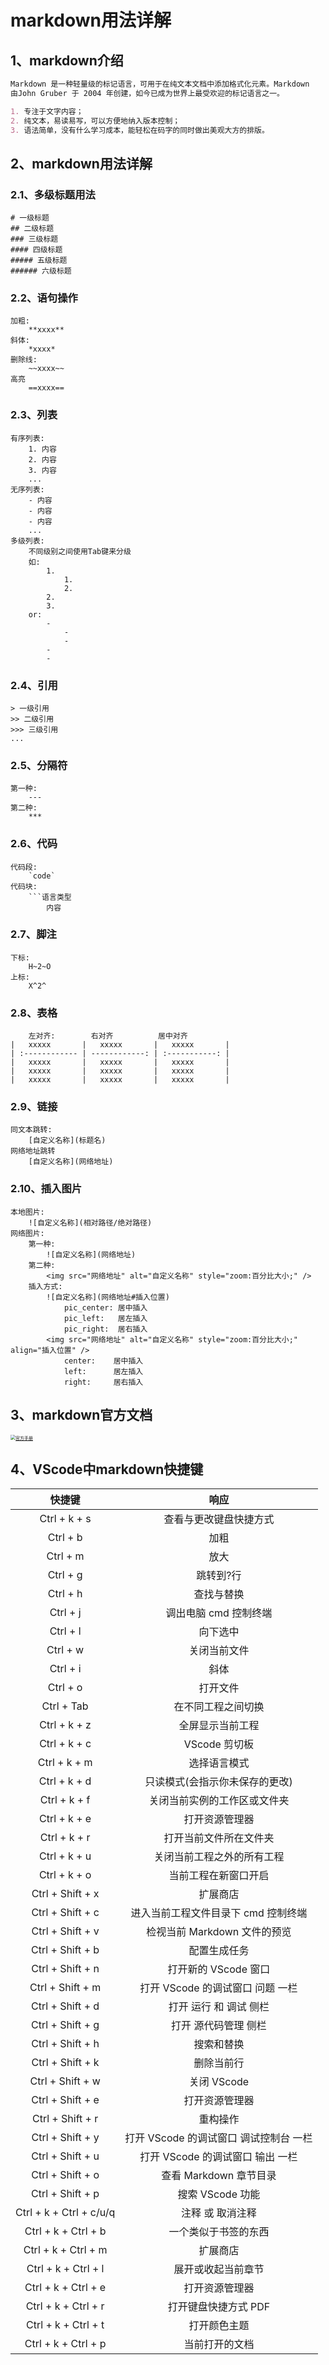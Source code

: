 # markdown用法详解

## 1、markdown介绍
```markdown
Markdown 是一种轻量级的标记语言，可用于在纯文本文档中添加格式化元素。Markdown
由John Gruber 于 2004 年创建，如今已成为世界上最受欢迎的标记语言之一。

1. 专注于文字内容；
2. 纯文本，易读易写，可以方便地纳入版本控制；
3. 语法简单，没有什么学习成本，能轻松在码字的同时做出美观大方的排版。
```

## 2、markdown用法详解

### 2.1、多级标题用法
```
# 一级标题
## 二级标题
### 三级标题
#### 四级标题
##### 五级标题
###### 六级标题
```

### 2.2、语句操作
```
加粗:
    **xxxx**
斜体:
    *xxxx*
删除线:
    ~~xxxx~~
高亮
    ==xxxx==
```

### 2.3、列表
```
有序列表:
    1. 内容
    2. 内容
    3. 内容
    ...
无序列表:
    - 内容
    - 内容
    - 内容
    ...
多级列表:
    不同级别之间使用Tab键来分级
    如:
        1. 
            1. 
            2. 
        2. 
        3. 
    or:
        - 
            -
            -
        -
        -

```

### 2.4、引用
```
> 一级引用
>> 二级引用
>>> 三级引用
...
```

### 2.5、分隔符
```
第一种:
    ---
第二种:
    ***
```

### 2.6、代码
```
代码段:
    `code`
代码块:
    ```语言类型
        内容
```

### 2.7、脚注
```
下标:
    H~2~O
上标:
    X^2^
```

### 2.8、表格
```
    左对齐:        右对齐          居中对齐
|   xxxxx       |   xxxxx       |   xxxxx       |
| :------------ | ------------: | :-----------: |
|   xxxxx       |   xxxxx       |   xxxxx       |
|   xxxxx       |   xxxxx       |   xxxxx       |
|   xxxxx       |   xxxxx       |   xxxxx       |
```

### 2.9、链接
```
同文本跳转:
    [自定义名称](标题名)
网络地址跳转
    [自定义名称](网络地址)
```

### 2.10、插入图片
```
本地图片:
    ![自定义名称](相对路径/绝对路径)
网络图片:
    第一种:
        ![自定义名称](网络地址)
    第二种:
        <img src="网络地址" alt="自定义名称" style="zoom:百分比大小;" />
    插入方式:
        ![自定义名称](网络地址#插入位置)
            pic_center: 居中插入
            pic_left:   居左插入
            pic_right:  居右插入
        <img src="网络地址" alt="自定义名称" style="zoom:百分比大小;" align="插入位置" />
            center:    居中插入
            left:      居左插入
            right:     居右插入    
```

## 3、markdown官方文档
[<img src="001.jpg" alt="官方手册" style="zoom:50%;">](https://markdown.com.cn/basic-syntax/)

## 4、VScode中markdown快捷键

|快捷键                      |响应                             |
|:-------------------------:|:------------------------------:|
|Ctrl + k + s	            |查看与更改键盘快捷方式|
|Ctrl + b	                |加粗|
|Ctrl + m	                |放大|
|Ctrl + g	                |跳转到?行|
|Ctrl + h                   |查找与替换|
|Ctrl + j                   |调出电脑 cmd 控制终端|
|Ctrl + l	                |向下选中|
|Ctrl + w	                |关闭当前文件|
|Ctrl + i	                |斜体|
|Ctrl + o	                |打开文件|
|Ctrl + Tab	                |在不同工程之间切换|
|Ctrl + k + z	            |全屏显示当前工程|
|Ctrl + k + c	            |VScode 剪切板|
|Ctrl + k + m               |选择语言模式|
|Ctrl + k + d               |只读模式(会指示你未保存的更改)|
|Ctrl + k + f               |关闭当前实例的工作区或文件夹|
|Ctrl + k + e               |打开资源管理器|
|Ctrl + k + r	            |打开当前文件所在文件夹|
|Ctrl + k + u	            |关闭当前工程之外的所有工程|
|Ctrl + k + o	            |当前工程在新窗口开启|
|Ctrl + Shift + x           |扩展商店|
|Ctrl + Shift + c	        |进入当前工程文件目录下 cmd 控制终端|
|Ctrl + Shift + v	        |检视当前 Markdown 文件的预览|
|Ctrl + Shift + b	        |配置生成任务|
|Ctrl + Shift + n	        |打开新的 VScode 窗口|
|Ctrl + Shift + m	        |打开 VScode 的调试窗口 问题 一栏|
|Ctrl + Shift + d	        |打开 运行 和 调试 侧栏|
|Ctrl + Shift + g	        |打开 源代码管理 侧栏|
|Ctrl + Shift + h	        |搜索和替换|
|Ctrl + Shift + k	        |删除当前行|
|Ctrl + Shift + w	        |关闭 VScode|
|Ctrl + Shift + e	        |打开资源管理器|
|Ctrl + Shift + r	        |重构操作|
|Ctrl + Shift + y	        |打开 VScode 的调试窗口 调试控制台 一栏|
|Ctrl + Shift + u	        |打开 VScode 的调试窗口 输出 一栏|
|Ctrl + Shift + o	        |查看 Markdown 章节目录|
|Ctrl + Shift + p	        |搜索 VScode 功能|
|Ctrl + k + Ctrl + c/u/q	|注释 或 取消注释|
|Ctrl + k + Ctrl + b	    |一个类似于书签的东西|
|Ctrl + k + Ctrl + m	    |扩展商店|
|Ctrl + k + Ctrl + l        |展开或收起当前章节|
|Ctrl + k + Ctrl + e        |打开资源管理器|
|Ctrl + k + Ctrl + r        |打开键盘快捷方式 PDF|
|Ctrl + k + Ctrl + t	    |打开颜色主题|
|Ctrl + k + Ctrl + p	    |当前打开的文档|

